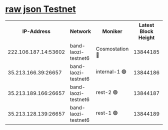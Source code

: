 
[raw json Testnet](https://rpc-check.bandt.stavr.tech/bandt/rpcbandt_result.json)
=

<table><tr><th>IP-Address</th><th>Network</th><th>Moniker</th><th>Latest Block Height</th><th>Earliest Block Height</th><th>Catching Up</th><th>Tx Index</th><th>Voting Power</th><th>Scan Time</th></tr><tr><td>222.106.187.14:53602</td><td>band-laozi-testnet6</td><td>Cosmostation 🔴</td><td>13844185</td><td>13177501</td><td>False</td><td>on</td><td>2203223</td><td>2023-12-14T03:04:13.912215435UTC</td></tr><tr><td>35.213.166.39:26657</td><td>band-laozi-testnet6</td><td>internal-1 🟢</td><td>13844186</td><td>13744186</td><td>False</td><td>on</td><td>0</td><td>2023-12-14T03:04:15.113801978UTC</td></tr><tr><td>35.213.189.166:26657</td><td>band-laozi-testnet6</td><td>rest-2 🟢</td><td>13844187</td><td>13744187</td><td>False</td><td>on</td><td>0</td><td>2023-12-14T03:04:16.320720345UTC</td></tr><tr><td>35.213.128.139:26657</td><td>band-laozi-testnet6</td><td>rest-1 🟢</td><td>13844189</td><td>13744189</td><td>False</td><td>on</td><td>0</td><td>2023-12-14T03:04:21.634261237UTC</td></tr></table>
